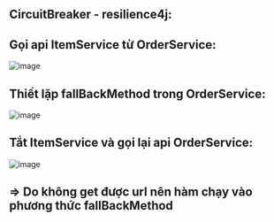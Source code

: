 ## CircuitBreaker - resilience4j:
## Gọi api ItemService từ OrderService:
![image](https://github.com/yennhii134/TranThiYenhi_KT-TKPM_Tuan09/assets/92464791/4927aaaf-b8a2-42a1-9816-c13cb1784dc9)
## Thiết lặp fallBackMethod trong OrderService:
![image](https://github.com/yennhii134/TranThiYenhi_KT-TKPM_Tuan09/assets/92464791/04712f6e-d267-406d-844a-45f00524230a)
## Tắt ItemService và gọi lại api OrderService:
![image](https://github.com/yennhii134/TranThiYenhi_KT-TKPM_Tuan09/assets/92464791/151757b5-74cd-4cef-abb1-b53786b0a80d)
## => Do không get được url nên hàm chạy vào phương thức fallBackMethod

